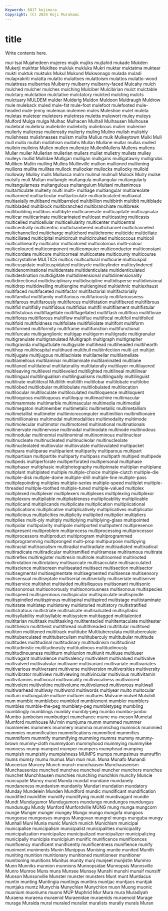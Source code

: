 ```yaml
---
Keywords: 6817 kojimura
Copyright: (C) 2024 Koji Murakami
---
```


# title

Write contents here.



 mui-tsai Mujahedeen mujeres mujik mujiks mujtahid mukade
Mukden Mukerji mukhtar Mukilteo mukluk mukluks Mukri muktar muktatma muktear
mukti muktuk muktuks Mukul Mukund Mukwonago mulada muladi mulaprakriti mulatta
mulatto mulattoes mulattoism mulattos mulatto-wood mulattress mulberries Mulberry mulberry mulberry-faced
Mulcahy mulch mulched mulcher mulches mulching Mulciber Mulcibirian mulct mulctable
mulctary mulctation mulctative mulctatory mulcted mulcting mulcts mulctuary MULDEM mulder
Mulderig Muldon Muldoon Muldraugh Muldrow mule muleback muled mule-fat mule-foot
mulefoot mulefooted mule-headed mule-jenny muleman mulemen mules Muleshoe mulet muleta
muletas muleteer muleteers muletress muletta mulewort muley muleys Mulford Mulga
mulga Mulhac Mulhacen Mulhall Mulhausen Mulhouse muliebral muliebria muliebrile muliebrity
muliebrous mulier mulierine mulierly mulierose mulierosity mulierty muling Mulino mulish
mulishly mulishness mulishnesses mulism mulita Mulius mulk Mulkeytown Mulki Mull
mull mulla mullah mullahism mullahs Mullan Mullane mullar mullas mulled
mullein mulleins Mullen mullen mullenize MullenMullens Mullens mullens Muller muller
Mullerian mullerian mullers mullet mulletry mullets mulley mulleys mullid Mullidae
Mulligan mulligan mulligans mulligatawny mulligrubs Mulliken Mullin mulling Mullins Mullinville
mullion mullioned mullioning mullions mullite mullites mullock mullocker mullocks mullocky
mulloid mulloway Mulloy mulls Mullusca mulm mulmul mulmull Mulock Mulry
mulse mulsify mult Multan multangle multangula multangular multangularly multangularness multangulous
multangulum Multani multanimous multarticulate multeity multi multi- multiage multiangular multiareolate
multiarmed multiarticular multiarticulate multiarticulated multiaxial multiaxially multiband multibarreled multibillion multibirth
multibit multiblade multibladed multiblock multibranched multibranchiate multibreak multibuilding multibus multibyte
multicamerate multicapitate multicapsular multicar multicarinate multicarinated multicast multicasting multicasts multicelled
multicellular multicellularity multicenter multicentral multicentrally multicentric multichambered multichannel multichanneled multichannelled
multicharge multichord multichrome multicide multiciliate multiciliated multicipital multicircuit multicircuited multicoccous
multicoil multicollinearity multicolor multicolored multicolorous multi-colour multicoloured multicomponent multicomputer multiconductor
multiconstant multicordate multicore multicorneal multicostate multicounty multicourse multicrystalline MULTICS multics
multicultural multicurie multicuspid multicuspidate multicuspidated multicycle multicylinder multicylindered multidenominational multidentate
multidenticulate multidenticulated multidestination multidigitate multidimensional multidimensionality multidirectional multidisciplinary multidiscipline multidisperse
multidivisional multidrop multidwelling multiengine multiengined multiethnic multiexhaust multifaced multifaceted multifactor
multifactorial multifactorially multifamilial multifamily multifarious multifariously multifariousness multifarous multifarously multiferous
multifetation multifibered multifibrous multifid multifidly multifidous multifidus multifil multifilament multifistular
multifistulous multiflagellate multiflagellated multiflash multiflora multiflorae multifloras multiflorous multiflow multiflue
multifocal multifoil multifoiled multifold multifoldness multifoliate multifoliolate multifont multiform multiformed
multiformity multiframe multifunction multifunctional multifurcate multiganglionic multigap multigerm multigrade multigranular
multigranulate multigranulated Multigraph multigraph multigrapher multigravida multiguttulate multigyrate multihead multiheaded
multihearth multihop multihospital multihued multihull multiinfection multi-jet multijet multijugate multijugous
multilaciniate multilamellar multilamellate multilamellous multilaminar multilaminate multilaminated multilane multilaned multilateral
multilaterality multilaterally multilayer multilayered multileaving multilevel multileveled multilighted multilineal multilinear
multilingual multilingualism multilingualisms multilingually multilinguist multilirate multiliteral Multilith multilith multilobar
multilobate multilobe multilobed multilobular multilobulate multilobulated multilocation multilocular multiloculate multiloculated
multiloquence multiloquent multiloquious multiloquous multiloquy multimachine multimacular multimammate multimarble multimascular
multimedia multimedial multimegaton multimember multimetalic multimetallic multimetallism multimetallist multimeter multimicrocomputer
multimillion multimillionaire multimillionaires multimodal multimodalities multimodality multimode multimolecular multimotor multimotored
multinational multinationals multinervate multinervose multinodal multinodate multinode multinodous multinodular multinomial
multinominal multinominous multinuclear multinucleate multinucleated multinucleolar multinucleolate multinucleolated multiovular multiovulate
multiovulated multipacket multipara multiparae multiparient multiparity multiparous multipart multipartisan multipartite
multiparty multipass multipath multiped multipede multipeds multiperforate multiperforated multipersonal multiphase
multiphaser multiphasic multiphotography multipinnate multiplan multiplane multiplant multiplated multiple multiple-choice
multiple-clutch multiple-die multiple-disk multiple-dome multiple-drill multiple-line multiple-pass multiplepoinding multiples multiple-series
multiple-speed multiplet multiple-threaded multiple-toothed multiple-tuned multiple-valued multiplex multiplexed multiplexer multiplexers
multiplexes multiplexing multiplexor multiplexors multipliable multipliableness multiplicability multiplicable multiplicand multiplicands
multiplicate multiplication multiplicational multiplications multiplicative multiplicatively multiplicatives multiplicator multiplicious multiplicities
multiplicity multiplied multiplier multipliers multiplies multi-ply multiply multiplying multiplying-glass multipointed
multipolar multipolarity multipole multiported multipotent multipresence multipresent multiproblem multiprocess multiprocessing
multiprocessor multiprocessors multiproduct multiprogram multiprogrammed multiprogramming multipronged multi-prop multipurpose multipying
multiracial multiracialism multiradial multiradiate multiradiated multiradical multiradicate multiradicular multiramified multiramose
multiramous multirate multireflex multiregister multiresin multirole multiroomed multirooted multirotation multirotatory
multisaccate multisacculate multisacculated multiscience multiscreen multiseated multisect multisection multisector multisegmental
multisegmentate multisegmented multisense multisensory multisensual multiseptate multiserial multiserially multiseriate multiserver
multiservice multishot multisided multisiliquous multisonant multisonic multisonorous multisonorously multisonorousness multisonous
multispecies multispeed multispermous multispicular multispiculate multispindle multispindled multispinous multispiral multispired
multistage multistaminate multistate multistep multistorey multistoried multistory multistratified multistratous multistriate
multisulcate multisulcated multisyllabic multisyllability multisyllable multisystem multitagged multitalented multitarian multitask
multitasking multitentacled multitentaculate multitester multitheism multitheist multithread multithreaded multititular multitoed
multiton multitoned multitrack multitube Multituberculata multituberculate multituberculated multituberculism multituberculy multitubular
multitude multitudes multitudinal multitudinary multitudinism multitudinist multitudinistic multitudinosity multitudinous multitudinously
multitudinousness multiturn multiunion multiunit multiuse multiuser multivagant multivalence multivalency multivalent
multivalued multivalve multivalved multivalvular multivane multivariant multivariate multivariates multivarious multiversant
multiverse multiversion multiversities multiversity multivibrator multiview multiviewing multivincular multivious multivitamin
multivitamins multivocal multivocality multivocalness multivoiced multivolent multivoltine multivolume multivolumed multivorous
multiwall multiwarhead multiway multiword multiwords multiyear multo multocular multum multungulate
multure multurer multures Mulvane mulvel Mulvihill mum mumble mumblebee mumbled
mumblement mumbler mumblers mumbles mumble-the-peg mumblety-peg mumbletypeg mumbling mumblingly mumblings
mumbly mumbly-peg mumbo mumbo-jumbo Mumbo-jumboism mumbudget mumchance mume mu-meson Mumetal
Mumford mumhouse Mu'min mumjuma mumm mummed mummer mummeries mummers mummery
mummia mummichog mummick mummied mummies mummification mummifications mummified mummifies mummiform
mummify mummifying mumming mumms mummy mummy-brown mummy-cloth mummydom mummyhood mummying
mummylike mumness mump mumped mumper mumpers mumphead mumping mumpish mumpishly
mumpishness MUMPS mumps mumpsimus mumruffin mums mumsy mumu mumus Mun
mun mun. Muna Munafo Munandi Muncerian Muncey Munch munch munchausen
Munchausenism Munchausenize munched munchee muncheel muncher munchers munches munchet Munchhausen
munchies munching munchkin munchy Muncie muncupate Muncy mund Munda mundal
mundane mundanely mundaneness mundanism mundanity Mundari mundation mundatory Munday Mundelein
Munden Mundford mundic mundificant mundification mundified mundifier mundify mundifying mundil
mundivagant mundle Mundt Mundugumor Mundugumors mundungo mundungos mundungus mundunugu Mundy
Munford Munfordville MUNG mung munga mungcorn munge Munger munger mungey
Mungo mungo mungofa mungoos mungoose mungooses mungos Mungovan mungrel mungs
munguba mungy Munhall Muni Munia munic Munich munich Munichism municipal
municipalise municipalism municipalist municipalities municipality municipalization municipalize municipalized municipalizer municipalizing
municipally municipia municipium munific munificence munificences munificency munificent munificently munificentness
munifience munify muniment muniments Munin Munippus Munising munite munited Munith
muniting munition munitionary munitioned munitioneer munitioner munitioning munitions Munitus munity
munj munjeet munjistin Munmro Munn Munniks munnion munnions Munnopsidae Munnopsis
Munnsville Munro Munroe Muns muns Munsee Munsey Munshi munshi munsif
munsiff Munson Munsonville Munster munster munsters Munt munt Muntiacus muntin
munting Muntingia muntings muntins muntjac muntjacs muntjak muntjaks muntz Munychia
Munychian Munychion muon Muong muonic muonium muoniums muons MUP Muphrid
Mur Mura mura Muradiyah Muraena muraena muraenid Muraenidae muraenids muraenoid
Murage murage Muraida mural muraled muralist muralists murally murals Muran
